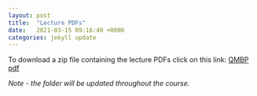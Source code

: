 ```yaml
---
layout: post
title:  "Lecture PDFs"
date:   2021-03-15 09:16:40 +0000
categories: jekyll update
---
```

To download a zip file containing the lecture PDFs click on this link: [QMBP pdf][QMBP-pdf]

*Note - the folder will be updated throughout the course.* 

[QMBP-pdf]: https://github.com/qmpb/qmpb.github.io/raw/master/Lectures.zip

